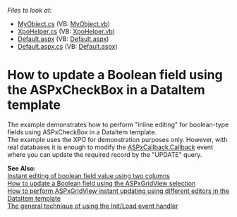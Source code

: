 <!-- default file list -->
*Files to look at*:

* [MyObject.cs](./CS/WebSite/App_Code/MyObject.cs) (VB: [MyObject.vb](./VB/WebSite/App_Code/MyObject.vb))
* [XpoHelper.cs](./CS/WebSite/App_Code/XpoHelper.cs) (VB: [XpoHelper.vb](./VB/WebSite/App_Code/XpoHelper.vb))
* [Default.aspx](./CS/WebSite/Default.aspx) (VB: [Default.aspx](./VB/WebSite/Default.aspx))
* [Default.aspx.cs](./CS/WebSite/Default.aspx.cs) (VB: [Default.aspx](./VB/WebSite/Default.aspx))
<!-- default file list end -->
# How to update a Boolean field using the ASPxCheckBox in a DataItem template


<p>The example demonstrates how to perform "inline editing" for boolean-type fields using ASPxCheckBox in a DataItem template.<br />
The example uses the XPO for demonstration purposes only. However, with real databases it is enough to modify the <a href="http://documentation.devexpress.com/#AspNet/DevExpressWebASPxCallbackASPxCallback_Callbacktopic">ASPxCallback.Callback</a> event where you can update the required record by the "UPDATE" query.</p><p><strong>See Also:</strong><br />
<a href="https://www.devexpress.com/Support/Center/p/E1405">Instant editing of boolean field value using two columns</a><br />
<a href="https://www.devexpress.com/Support/Center/p/E2314">How to update a Boolean field using the ASPxGridView selection</a><br />
<a href="https://www.devexpress.com/Support/Center/p/E2333">How to perform ASPxGridView instant updating using different editors in the DataItem template</a><br />
<a href="https://www.devexpress.com/Support/Center/p/K18282">The general technique of using the Init/Load event handler</a></p>

<br/>



